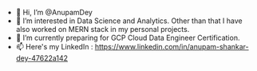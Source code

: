 - 👋 Hi, I’m @AnupamDey
- 👀 I’m interested in Data Science and Analytics. Other than that I have also worked on MERN stack in my personal projects. 
- 🌱 I’m currently preparing for GCP Cloud Data Engineer Certification.
- 📫 Here's my LinkedIn : https://www.linkedin.com/in/anupam-shankar-dey-47622a142
<!---
AnupamDey/AnupamDey is a ✨ special ✨ repository because its `README.md` (this file) appears on your GitHub profile.
You can click the Preview link to take a look at your changes.
--->
